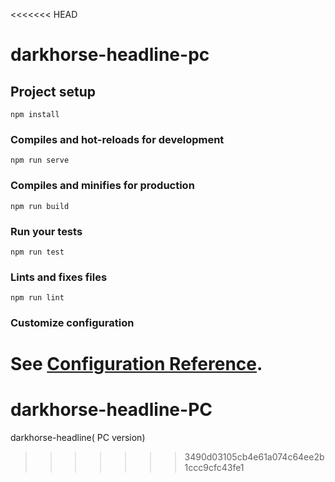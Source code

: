 <<<<<<< HEAD
# darkhorse-headline-pc

## Project setup
```
npm install
```

### Compiles and hot-reloads for development
```
npm run serve
```

### Compiles and minifies for production
```
npm run build
```

### Run your tests
```
npm run test
```

### Lints and fixes files
```
npm run lint
```

### Customize configuration
See [Configuration Reference](https://cli.vuejs.org/config/).
=======
# darkhorse-headline-PC
darkhorse-headline( PC version)
>>>>>>> 3490d03105cb4e61a074c64ee2b1ccc9cfc43fe1
